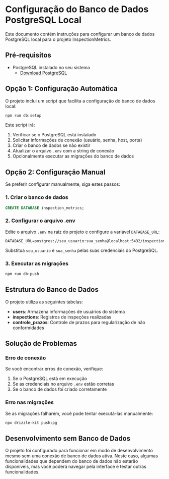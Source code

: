 # Configuração do Banco de Dados PostgreSQL Local

Este documento contém instruções para configurar um banco de dados PostgreSQL local para o projeto InspectionMetrics.

## Pré-requisitos

- PostgreSQL instalado no seu sistema
  - [Download PostgreSQL](https://www.postgresql.org/download/)

## Opção 1: Configuração Automática

O projeto inclui um script que facilita a configuração do banco de dados local:

```bash
npm run db:setup
```

Este script irá:
1. Verificar se o PostgreSQL está instalado
2. Solicitar informações de conexão (usuário, senha, host, porta)
3. Criar o banco de dados se não existir
4. Atualizar o arquivo `.env` com a string de conexão
5. Opcionalmente executar as migrações do banco de dados

## Opção 2: Configuração Manual

Se preferir configurar manualmente, siga estes passos:

### 1. Criar o banco de dados

```sql
CREATE DATABASE inspection_metrics;
```

### 2. Configurar o arquivo .env

Edite o arquivo `.env` na raiz do projeto e configure a variável `DATABASE_URL`:

```
DATABASE_URL=postgres://seu_usuario:sua_senha@localhost:5432/inspection_metrics
```

Substitua `seu_usuario` e `sua_senha` pelas suas credenciais do PostgreSQL.

### 3. Executar as migrações

```bash
npm run db:push
```

## Estrutura do Banco de Dados

O projeto utiliza as seguintes tabelas:

- **users**: Armazena informações de usuários do sistema
- **inspections**: Registros de inspeções realizadas
- **controle_prazos**: Controle de prazos para regularização de não conformidades

## Solução de Problemas

### Erro de conexão

Se você encontrar erros de conexão, verifique:

1. Se o PostgreSQL está em execução
2. Se as credenciais no arquivo `.env` estão corretas
3. Se o banco de dados foi criado corretamente

### Erro nas migrações

Se as migrações falharem, você pode tentar executá-las manualmente:

```bash
npx drizzle-kit push:pg
```

## Desenvolvimento sem Banco de Dados

O projeto foi configurado para funcionar em modo de desenvolvimento mesmo sem uma conexão de banco de dados ativa. Neste caso, algumas funcionalidades que dependem do banco de dados não estarão disponíveis, mas você poderá navegar pela interface e testar outras funcionalidades.